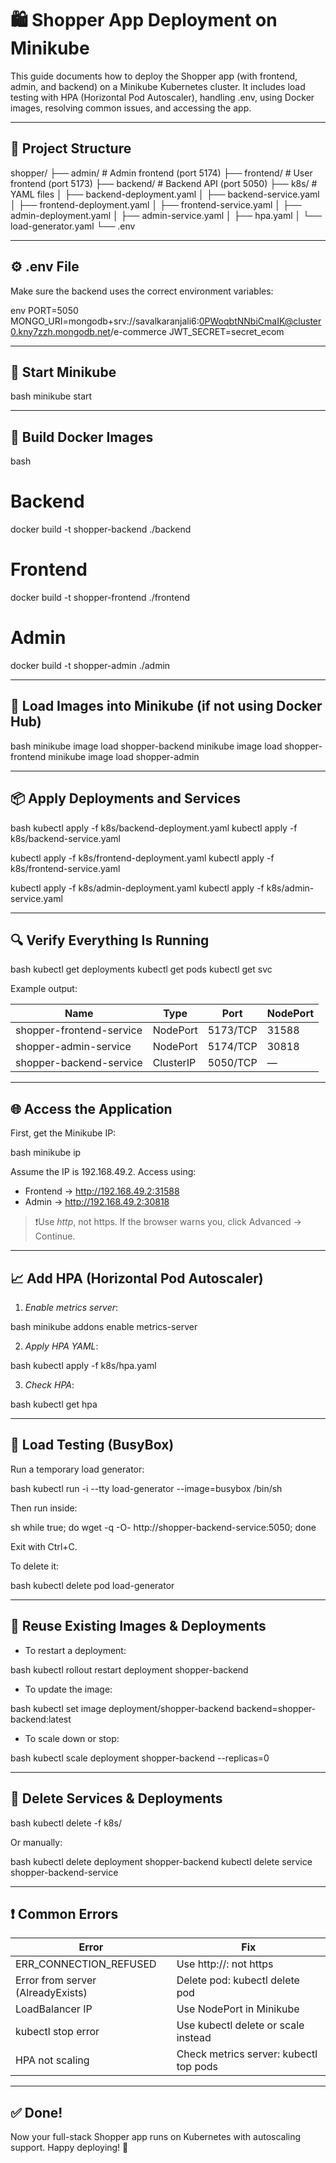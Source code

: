 # 🛍 Shopper App Deployment on Minikube

This guide documents how to deploy the Shopper app (with frontend, admin, and backend) on a Minikube Kubernetes cluster. It includes load testing with HPA (Horizontal Pod Autoscaler), handling .env, using Docker images, resolving common issues, and accessing the app.

---

## 📁 Project Structure


shopper/
├── admin/          # Admin frontend (port 5174)
├── frontend/       # User frontend (port 5173)
├── backend/        # Backend API (port 5050)
├── k8s/            # YAML files
│   ├── backend-deployment.yaml
│   ├── backend-service.yaml
│   ├── frontend-deployment.yaml
│   ├── frontend-service.yaml
│   ├── admin-deployment.yaml
│   ├── admin-service.yaml
│   ├── hpa.yaml
│   └── load-generator.yaml
└── .env


---

## ⚙ .env File

Make sure the backend uses the correct environment variables:

env
PORT=5050
MONGO_URI=mongodb+srv://savalkaranjali6:0PWoqbtNNbiCmaIK@cluster0.kny7zzh.mongodb.net/e-commerce
JWT_SECRET=secret_ecom


---

## 🚀 Start Minikube

bash
minikube start


---

## 🐳 Build Docker Images

bash
# Backend
docker build -t shopper-backend ./backend

# Frontend
docker build -t shopper-frontend ./frontend

# Admin
docker build -t shopper-admin ./admin


---

## 🔄 Load Images into Minikube (if not using Docker Hub)

bash
minikube image load shopper-backend
minikube image load shopper-frontend
minikube image load shopper-admin


---

## 📦 Apply Deployments and Services

bash
kubectl apply -f k8s/backend-deployment.yaml
kubectl apply -f k8s/backend-service.yaml

kubectl apply -f k8s/frontend-deployment.yaml
kubectl apply -f k8s/frontend-service.yaml

kubectl apply -f k8s/admin-deployment.yaml
kubectl apply -f k8s/admin-service.yaml


---

## 🔍 Verify Everything Is Running

bash
kubectl get deployments
kubectl get pods
kubectl get svc


Example output:

| Name                    | Type       | Port      | NodePort  |
|-------------------------|------------|-----------|-----------|
| shopper-frontend-service | NodePort   | 5173/TCP  | 31588     |
| shopper-admin-service    | NodePort   | 5174/TCP  | 30818     |
| shopper-backend-service  | ClusterIP  | 5050/TCP  | —         |

---

## 🌐 Access the Application

First, get the Minikube IP:

bash
minikube ip


Assume the IP is 192.168.49.2. Access using:

- Frontend → http://192.168.49.2:31588
- Admin    → http://192.168.49.2:30818

> ❗Use *http*, not https. If the browser warns you, click Advanced → Continue.

---

## 📈 Add HPA (Horizontal Pod Autoscaler)

1. *Enable metrics server*:

bash
minikube addons enable metrics-server


2. *Apply HPA YAML*:

bash
kubectl apply -f k8s/hpa.yaml


3. *Check HPA*:

bash
kubectl get hpa


---

## 🧪 Load Testing (BusyBox)

Run a temporary load generator:

bash
kubectl run -i --tty load-generator --image=busybox /bin/sh


Then run inside:

sh
while true; do wget -q -O- http://shopper-backend-service:5050; done


Exit with Ctrl+C.

To delete it:

bash
kubectl delete pod load-generator


---

## 🔁 Reuse Existing Images & Deployments

- To restart a deployment:

bash
kubectl rollout restart deployment shopper-backend


- To update the image:

bash
kubectl set image deployment/shopper-backend backend=shopper-backend:latest


- To scale down or stop:

bash
kubectl scale deployment shopper-backend --replicas=0


---

## 🧯 Delete Services & Deployments

bash
kubectl delete -f k8s/


Or manually:

bash
kubectl delete deployment shopper-backend
kubectl delete service shopper-backend-service


---

## ❗ Common Errors

| Error                                               | Fix                                                      |
|-----------------------------------------------------|-----------------------------------------------------------|
| ERR_CONNECTION_REFUSED                            | Use http://<minikube-ip>:<NodePort> not https          |
| Error from server (AlreadyExists)                 | Delete pod: kubectl delete pod <name>                  |
| LoadBalancer IP <pending>                         | Use NodePort in Minikube                                 |
| kubectl stop error                                | Use kubectl delete or scale instead                  |
| HPA not scaling                                     | Check metrics server: kubectl top pods                 |

---

## ✅ Done!

Now your full-stack Shopper app runs on Kubernetes with autoscaling support. Happy deploying! 🚀
